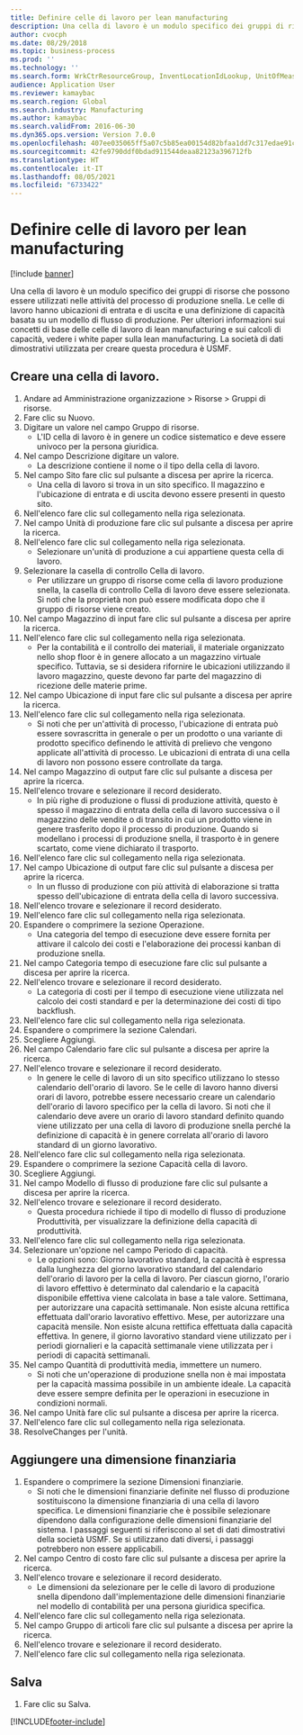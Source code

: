 ```yaml
---
title: Definire celle di lavoro per lean manufacturing
description: Una cella di lavoro è un modulo specifico dei gruppi di risorse che possono essere utilizzati nelle attività del processo di produzione snella.
author: cvocph
ms.date: 08/29/2018
ms.topic: business-process
ms.prod: ''
ms.technology: ''
ms.search.form: WrkCtrResourceGroup, InventLocationIdLookup, UnitOfMeasureLookup, DimensionLookup
audience: Application User
ms.reviewer: kamaybac
ms.search.region: Global
ms.search.industry: Manufacturing
ms.author: kamaybac
ms.search.validFrom: 2016-06-30
ms.dyn365.ops.version: Version 7.0.0
ms.openlocfilehash: 407ee035065ff5a07c5b85ea00154d82bfaa1dd7c317edae91c0b20878c10f7b
ms.sourcegitcommit: 42fe9790ddf0bdad911544deaa82123a396712fb
ms.translationtype: HT
ms.contentlocale: it-IT
ms.lasthandoff: 08/05/2021
ms.locfileid: "6733422"
---
```

# <a name="define-lean-manufacturing-work-cells"></a>Definire celle di lavoro per lean manufacturing

[!include [banner](../../includes/banner.md)]

Una cella di lavoro è un modulo specifico dei gruppi di risorse che possono essere utilizzati nelle attività del processo di produzione snella. Le celle di lavoro hanno ubicazioni di entrata e di uscita e una definizione di capacità basata su un modello di flusso di produzione. Per ulteriori informazioni sui concetti di base delle celle di lavoro di lean manufacturing e sui calcoli di capacità, vedere i white paper sulla lean manufacturing. La società di dati dimostrativi utilizzata per creare questa procedura è USMF.


## <a name="create-a-work-cell"></a>Creare una cella di lavoro. 
1. Andare ad Amministrazione organizzazione > Risorse > Gruppi di risorse.
2. Fare clic su Nuovo.
3. Digitare un valore nel campo Gruppo di risorse.
    * L'ID cella di lavoro è in genere un codice sistematico e deve essere univoco per la persona giuridica.  
4. Nel campo Descrizione digitare un valore.
    * La descrizione contiene il nome o il tipo della cella di lavoro.  
5. Nel campo Sito fare clic sul pulsante a discesa per aprire la ricerca.
    * Una cella di lavoro si trova in un sito specifico. Il magazzino e l'ubicazione di entrata e di uscita devono essere presenti in questo sito.  
6. Nell'elenco fare clic sul collegamento nella riga selezionata.
7. Nel campo Unità di produzione fare clic sul pulsante a discesa per aprire la ricerca.
8. Nell'elenco fare clic sul collegamento nella riga selezionata.
    * Selezionare un'unità di produzione a cui appartiene questa cella di lavoro.  
9. Selezionare la casella di controllo Cella di lavoro.
    * Per utilizzare un gruppo di risorse come cella di lavoro produzione snella, la casella di controllo Cella di lavoro deve essere selezionata.  Si noti che la proprietà non può essere modificata dopo che il gruppo di risorse viene creato.  
10. Nel campo Magazzino di input fare clic sul pulsante a discesa per aprire la ricerca.
11. Nell'elenco fare clic sul collegamento nella riga selezionata.
    * Per la contabilità e il controllo dei materiali, il materiale organizzato nello shop floor è in genere allocato a un magazzino virtuale specifico. Tuttavia, se si desidera rifornire le ubicazioni utilizzando il lavoro magazzino, queste devono far parte del magazzino di ricezione delle materie prime.  
12. Nel campo Ubicazione di input fare clic sul pulsante a discesa per aprire la ricerca.
13. Nell'elenco fare clic sul collegamento nella riga selezionata.
    * Si noti che per un'attività di processo, l'ubicazione di entrata può essere sovrascritta in generale o per un prodotto o una variante di prodotto specifico definendo le attività di prelievo che vengono applicate all'attività di processo. Le ubicazioni di entrata di una cella di lavoro non possono essere controllate da targa.  
14. Nel campo Magazzino di output fare clic sul pulsante a discesa per aprire la ricerca.
15. Nell'elenco trovare e selezionare il record desiderato.
    * In più righe di produzione o flussi di produzione attività, questo è spesso il magazzino di entrata della cella di lavoro successiva o il magazzino delle vendite o di transito in cui un prodotto viene in genere trasferito dopo il processo di produzione. Quando si modellano i processi di produzione snella, il trasporto è in genere scartato, come viene dichiarato il trasporto.  
16. Nell'elenco fare clic sul collegamento nella riga selezionata.
17. Nel campo Ubicazione di output fare clic sul pulsante a discesa per aprire la ricerca.
    * In un flusso di produzione con più attività di elaborazione si tratta spesso dell'ubicazione di entrata della cella di lavoro successiva.  
18. Nell'elenco trovare e selezionare il record desiderato.
19. Nell'elenco fare clic sul collegamento nella riga selezionata.
20. Espandere o comprimere la sezione Operazione.
    * Una categoria del tempo di esecuzione deve essere fornita per attivare il calcolo dei costi e l'elaborazione dei processi kanban di produzione snella.  
21. Nel campo Categoria tempo di esecuzione fare clic sul pulsante a discesa per aprire la ricerca.
22. Nell'elenco trovare e selezionare il record desiderato.
    * La categoria di costi per il tempo di esecuzione viene utilizzata nel calcolo dei costi standard e per la determinazione dei costi di tipo backflush.  
23. Nell'elenco fare clic sul collegamento nella riga selezionata.
24. Espandere o comprimere la sezione Calendari.
25. Scegliere Aggiungi.
26. Nel campo Calendario fare clic sul pulsante a discesa per aprire la ricerca.
27. Nell'elenco trovare e selezionare il record desiderato.
    * In genere le celle di lavoro di un sito specifico utilizzano lo stesso calendario dell'orario di lavoro. Se le celle di lavoro hanno diversi orari di lavoro, potrebbe essere necessario creare un calendario dell'orario di lavoro specifico per la cella di lavoro. Si noti che il calendario deve avere un orario di lavoro standard definito quando viene utilizzato per una cella di lavoro di produzione snella perché la definizione di capacità è in genere correlata all'orario di lavoro standard di un giorno lavorativo.  
28. Nell'elenco fare clic sul collegamento nella riga selezionata.
29. Espandere o comprimere la sezione Capacità cella di lavoro.
30. Scegliere Aggiungi.
31. Nel campo Modello di flusso di produzione fare clic sul pulsante a discesa per aprire la ricerca.
32. Nell'elenco trovare e selezionare il record desiderato.
    * Questa procedura richiede il tipo di modello di flusso di produzione Produttività, per visualizzare la definizione della capacità di produttività.  
33. Nell'elenco fare clic sul collegamento nella riga selezionata.
34. Selezionare un'opzione nel campo Periodo di capacità.
    * Le opzioni sono: Giorno lavorativo standard, la capacità è espressa dalla lunghezza del giorno lavorativo standard del calendario dell'orario di lavoro per la cella di lavoro. Per ciascun giorno, l'orario di lavoro effettivo è determinato dal calendario e la capacità disponibile effettiva viene calcolata in base a tale valore.   Settimana, per autorizzare una capacità settimanale. Non esiste alcuna rettifica effettuata dall'orario lavorativo effettivo.   Mese, per autorizzare una capacità mensile. Non esiste alcuna rettifica effettuata dalla capacità effettiva.   In genere, il giorno lavorativo standard viene utilizzato per i periodi giornalieri e la capacità settimanale viene utilizzata per i periodi di capacità settimanali.  
35. Nel campo Quantità di produttività media, immettere un numero.
    * Si noti che un'operazione di produzione snella non è mai impostata per la capacità massima possibile in un ambiente ideale. La capacità deve essere sempre definita per le operazioni in esecuzione in condizioni normali.  
36. Nel campo Unità fare clic sul pulsante a discesa per aprire la ricerca.
37. Nell'elenco fare clic sul collegamento nella riga selezionata.
38. ResolveChanges per l'unità.

## <a name="add-a-financial-dimension"></a>Aggiungere una dimensione finanziaria
1. Espandere o comprimere la sezione Dimensioni finanziarie.
    * Si noti che le dimensioni finanziarie definite nel flusso di produzione sostituiscono la dimensione finanziaria di una cella di lavoro specifica.    Le dimensioni finanziarie che è possibile selezionare dipendono dalla configurazione delle dimensioni finanziarie del sistema. I passaggi seguenti si riferiscono al set di dati dimostrativi della società USMF. Se si utilizzano dati diversi, i passaggi potrebbero non essere applicabili.  
2. Nel campo Centro di costo fare clic sul pulsante a discesa per aprire la ricerca.
3. Nell'elenco trovare e selezionare il record desiderato.
    * Le dimensioni da selezionare per le celle di lavoro di produzione snella dipendono dall'implementazione delle dimensioni finanziarie nel modello di contabilità per una persona giuridica specifica.  
4. Nell'elenco fare clic sul collegamento nella riga selezionata.
5. Nel campo Gruppo di articoli fare clic sul pulsante a discesa per aprire la ricerca.
6. Nell'elenco trovare e selezionare il record desiderato.
7. Nell'elenco fare clic sul collegamento nella riga selezionata.

## <a name="save"></a>Salva
1. Fare clic su Salva.



[!INCLUDE[footer-include](../../../includes/footer-banner.md)]